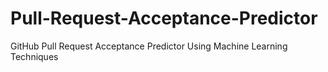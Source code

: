 # Pull-Request-Acceptance-Predictor
GitHub Pull Request Acceptance Predictor Using Machine Learning Techniques

